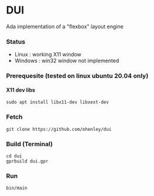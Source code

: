 # DUI

Ada implementation of a "flexbox" layout engine

### Status
- Linux : working X11 window
- Windows : win32 window not implemented

### Prerequesite (tested on linux ubuntu 20.04 only)

#### X11 dev libs
```console
sudo apt install libx11-dev libxext-dev
```

### Fetch 
```console
git clone https://github.com/ohenley/dui
```  

### Build (Terminal)
```console
cd dui
gprbuild dui.gpr
```

### Run

```console
bin/main
```    
